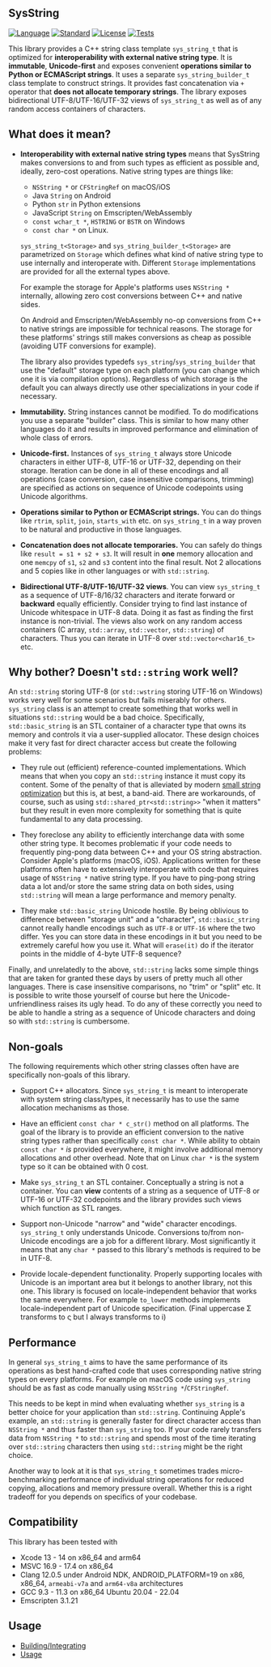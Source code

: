 ## SysString

[![Language](https://img.shields.io/badge/language-C++-blue.svg)](https://isocpp.org/)
[![Standard](https://img.shields.io/badge/C%2B%2B-17-blue.svg)](https://en.wikipedia.org/wiki/C%2B%2B#Standardization)
[![License](https://img.shields.io/badge/license-BSD-brightgreen.svg)](https://opensource.org/licenses/BSD-3-Clause)
[![Tests](https://github.com/gershnik/sys_string/actions/workflows/test.yml/badge.svg)](https://github.com/gershnik/sys_string/actions/workflows/test.yml)

This library provides a C++ string class template `sys_string_t` that is optimized for **interoperability with external native string type**. It is **immutable**, **Unicode-first** and exposes convenient **operations similar to Python or ECMAScript strings**. It uses a separate `sys_string_builder_t` class template to construct strings. It provides fast concatenation via `+` operator that **does not allocate temporary strings**. 
The library exposes bidirectional UTF-8/UTF-16/UTF-32 views of `sys_string_t` as well as of any random access containers 
of characters.

## What does it mean?

* **Interoperability with external native string types** means that SysString makes conversions to and from such types as efficient as possible and, ideally, zero-cost operations. Native string types are things like:

    * `NSString *` or `CFStringRef` on macOS/iOS
    * Java `String` on Android
    * Python `str` in Python extensions
    * JavaScript `String` on Emscripten/WebAssembly
    * `const wchar_t *`, `HSTRING` or `BSTR` on Windows 
    * `const char *` on Linux.  

    `sys_string_t<Storage>` and  `sys_string_builder_t<Storage>` are parametrized on `Storage` which defines what kind of native string type to use internally and interoperate with. Different `Storage` implementations are provided for all the external types above.

    For example the storage for Apple's platforms uses `NSString *` internally, allowing zero cost conversions between C++ and native sides. 

    On Android and Emscripten/WebAssembly no-op conversions from C++ to native strings are impossible for technical reasons. 
    The storage for these platforms' strings still makes conversions as cheap as possible (avoiding UTF conversions for example).

    The library also provides typedefs `sys_string`/`sys_string_builder` that use the "default" storage type on each platform (you can change which one it is via compilation options). Regardless of which storage is the default you can always directly use other specializations in your code if necessary.


* **Immutability.** String instances cannot be modified. To do modifications you use a separate "builder" class. This is similar to how many other languages do it and results in improved performance and elimination of whole class of errors. 

* **Unicode-first.** Instances of `sys_string_t` always store Unicode characters in either UTF-8, UTF-16 or UTF-32, depending on their storage. Iteration can be done in all of these encodings and all operations (case conversion, case insensitive comparisons, trimming) are specified as actions on sequence of Unicode codepoints using Unicode algorithms. 

* **Operations similar to Python or ECMAScript strings.** You can do things like `rtrim`, `split`, `join`, `starts_with` etc. on `sys_string_t` in a way proven to be natural and productive in those languages.

* **Concatenation does not allocate temporaries.** You can safely do things like `result = s1 + s2 + s3`. It will result in **one** memory allocation and one `memcpy` of `s1`, `s2` and `s3` content into the final result. Not 2 allocations and 5 copies like in other languages or with `std::string`.

* **Bidirectional UTF-8/UTF-16/UTF-32 views**. You can view `sys_string_t` as a sequence of UTF-8/16/32 characters and iterate forward or __backward__ equally efficiently. Consider trying to find last instance of Unicode whitespace in UTF-8 data. Doing it as fast as finding the first instance is non-trivial. The views also work on any random access containers (C array, `std::array`, `std::vector`, `std::string`) of characters. Thus you can iterate in UTF-8 over `std::vector<char16_t>` etc.

## Why bother? Doesn't `std::string` work well?

An `std::string` storing UTF-8 (or `std::wstring` storing UTF-16 on Windows) works very well for some scenarios but fails miserably for others. `sys_string` class is an attempt to create something that works well in situations `std::string` would be a bad choice.
Specifically, `std::basic_string` is an STL container of a character type that owns its memory and controls it via a user-supplied allocator. These design choices make it very fast for direct character access but create the following problems:

* They rule out (efficient) reference-counted implementations. Which means that when you copy an `std::string` instance it must copy its content. Some of the penalty of that is alleviated by modern [small string optimization](https://akrzemi1.wordpress.com/2014/04/14/common-optimizations/) but this is, at best, a band-aid. There are workarounds, of course, such as using `std::shared_ptr<std::string>>` "when it matters" but they result in even more complexity for something that is quite fundamental to any data processing.

* They foreclose any ability to efficiently interchange data with some other string type. It becomes problematic if your code needs to frequently ping-pong data between C++ and your OS string abstraction. Consider Apple's platforms (macOS, iOS). Applications written for these platforms often have to extensively interoperate with code that requires usage of `NSString *` native string type. If you have to ping-pong string data a lot and/or store the same string data on both sides, using `std::string` will mean a large performance and memory penalty. 

* They make `std::basic_string` Unicode hostile. By being oblivious to difference between "storage unit" and a "character", `std::basic_string` cannot really handle encodings such as `UTF-8` or `UTF-16` where the two differ. Yes you can store data in these encodings in it but you need to be extremely careful how you use it. What will `erase(it)` do if the iterator points in the middle of 4-byte UTF-8 sequence? 

Finally, and unrelatedly to the above, `std::string` lacks some simple things that are taken for granted these days by users of pretty much all other languages. There is case insensitive comparisons, no "trim" or "split" etc. It is possible to write those yourself of course but here the Unicode-unfriendliness raises its ugly head. To do any of these correctly you need to be able to handle a string as a sequence of Unicode characters and doing so with `std::string` is cumbersome.


## Non-goals

The following requirements which other string classes often have are specifically non-goals of this library. 

* Support C++ allocators. Since `sys_string_t` is meant to interoperate with system string class/types, it necessarily has to use the same allocation mechanisms as those. 

* Have an efficient `const char * c_str()` method on all platforms. The goal of the library is to provide an efficient conversion to the native string types rather than specifically `const char *`. While ability to obtain `const char *` *is* provided everywhere, it might involve additional memory allocations and other overhead. Note that on Linux `char *` is the system type so it can be obtained with 0 cost.

* Make `sys_string_t` an STL container. Conceptually a string is not a container. You can **view** contents of a string as a sequence of UTF-8 or UTF-16 or UTF-32 codepoints and the library provides such views which function as STL ranges. 

* Support non-Unicode "narrow" and "wide" character encodings. `sys_string_t` only understands Unicode. Conversions to/from non-Unicode encodings are a job for a different library. Most significantly it means that any `char *` passed to this library's methods is required to be in UTF-8.

* Provide locale-dependent functionality. Properly supporting locales with Unicode is an important area but it belongs to another library, not this one. This library is focused on locale-independent behavior that works the same everywhere. For example `to_lower` methods implements locale-independent part of Unicode specification. (Final uppercase Σ transforms to ς but I always transforms to i)

## Performance

In general `sys_string_t` aims to have the same performance of its operations as best hand-crafted code that uses corresponding native string types on every platforms. For example on macOS code using `sys_string` should be as fast as code manually using `NSString *`/`CFStringRef`. 

This needs to be kept in mind when evaluating whether `sys_string` is a better choice for your application than `std::string`. Continuing Apple's example, an `std::string` is generally faster for direct character access than `NSString *` and thus faster than `sys_string` too. If your code rarely transfers data from `NSString *` to `std::string` and spends most of the time iterating over `std::string` characters then using `std::string` might be the right choice.

Another way to look at it is that `sys_string_t` sometimes trades micro-benchmarking performance of individual string operations for reduced copying, allocations and memory pressure overall. Whether this is a right tradeoff for you depends on specifics of your codebase.

## Compatibility

This library has been tested with
* Xcode 13 - 14 on x86_64 and arm64
* MSVC 16.9 - 17.4 on x86_64
* Clang 12.0.5 under Android NDK, ANDROID_PLATFORM=19 on x86, x86_64, `armeabi-v7a` and `arm64-v8a` architectures
* GCC 9.3 - 11.3 on x86_64 Ubuntu 20.04 - 22.04
* Emscripten 3.1.21 

## Usage

* [Building/Integrating](doc/Building.md)
* [Usage](doc/Usage.md)

